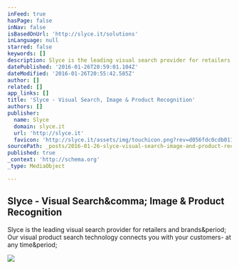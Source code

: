 ```yaml
---
inFeed: true
hasPage: false
inNav: false
isBasedOnUrl: 'http://slyce.it/solutions'
inLanguage: null
starred: false
keywords: []
description: Slyce is the leading visual search provider for retailers and brands. Our visual product search technology connects you with your customers- at any time.
datePublished: '2016-01-26T20:59:01.104Z'
dateModified: '2016-01-26T20:55:42.585Z'
author: []
related: []
app_links: []
title: 'Slyce - Visual Search, Image & Product Recognition'
authors: []
publisher:
  name: Slyce
  domain: slyce.it
  url: 'http://slyce.it'
  favicon: 'http://slyce.it/assets/img/touchicon.png?rev=d056fdc0cdb01145c621db2a21447b59'
sourcePath: _posts/2016-01-26-slyce-visual-search-image-and-product-recognition.md
published: true
_context: 'http://schema.org'
_type: MediaObject

---
```

<article style=""><h1>Slyce - Visual Search&amp;comma; Image &amp; Product Recognition</h1><p>Slyce is the leading visual search provider for retailers and brands&amp;period; Our visual product search technology connects you with your customers- at any time&amp;period;</p><img src="http://slyce.it/assets/img/og_image.jpg" /></article>